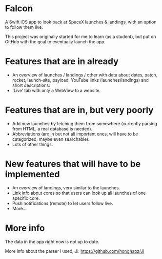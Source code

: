 # Falcon
A Swift iOS app to look back at SpaceX launches &amp; landings, with an option to follow them live.

This project was originally started for me to learn (as a student), but put on GitHub with the goal to eventually launch the app.

# Features that are in already
- An overview of launches / landings / other with data about dates, patch, rocket, launch-site, payload, YouTube links (launches/landings) and short descriptions.
- 'Live' tab with only a WebView to a website.

# Features that are in, but very poorly
- Add new launches by fetching them from somewhere (currently parsing from HTML, a real database is needed).
- Abbreviations (are in but not all important ones, will have to be categorized, maybe even searchable).
- Lots of other things.

# New features that will have to be implemented
- An overview of landings, very similar to the launches.
- Link info about cores so that users can look up all launches of one specific core.
- Push notifications (remote) to let users follow live.
- More...

# More info
The data in the app right now is not up to date.

More info about the parser I used, Ji: https://github.com/honghaoz/Ji
